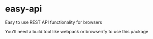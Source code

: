 # easy-api
Easy to use REST API functionality for browsers

You'll need a build tool like webpack or browserify to use this package